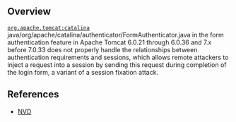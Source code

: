 ## Overview
[`org.apache.tomcat:catalina`](http://search.maven.org/#search%7Cga%7C1%7Ca%3A%22catalina%22)
java/org/apache/catalina/authenticator/FormAuthenticator.java in the form authentication feature in Apache Tomcat 6.0.21 through 6.0.36 and 7.x before 7.0.33 does not properly handle the relationships between authentication requirements and sessions, which allows remote attackers to inject a request into a session by sending this request during completion of the login form, a variant of a session fixation attack.

## References
- [NVD](https://web.nvd.nist.gov/view/vuln/detail?vulnId=CVE-2013-2067)